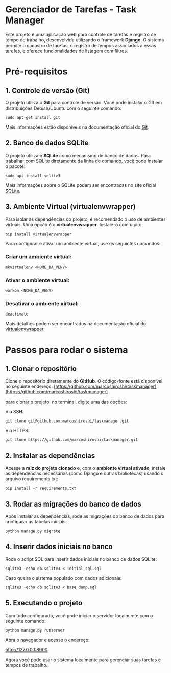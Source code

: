 # Gerenciador de Tarefas - Task Manager

Este projeto é uma aplicação web para controle de tarefas e registro de tempo de trabalho, desenvolvida utilizando o framework **Django**. O sistema permite o cadastro de tarefas, o registro de tempos associados a essas tarefas, e oferece funcionalidades de listagem com filtros.


# Pré-requisitos

## 1. Controle de versão (Git)
O projeto utiliza o **Git** para controle de versão. Você pode instalar o Git em distribuições Debian/Ubuntu com o seguinte comando:

```
sudo apt-get install git
```

Mais informações estão disponíveis na documentação oficial do [Git](https://git-scm.com/downloads/linux).

## 2. Banco de dados SQLite
O projeto utiliza o **SQLite** como mecanismo de banco de dados. Para trabalhar com SQLite diretamente da linha de comando, você pode instalar o pacote:

```
sudo apt install sqlite3
```

Mais informações sobre o SQLite podem ser encontradas no site oficial [SQLite](https://www.sqlite.org/index.html).

## 3. Ambiente Virtual (virtualenvwrapper)
Para isolar as dependências do projeto, é recomendado o uso de ambientes virtuais. Uma opção é o **virtualenvwrapper**. Instale-o com o pip:

```
pip install virtualenvwrapper

```
Para configurar e ativar um ambiente virtual, use os seguintes comandos:

### Criar um ambiente virtual:

```
mkvirtualenv <NOME_DA_VENV>

```
### Ativar o ambiente virtual:

```
workon <NOME_DA_VENV>
```
### Desativar o ambiente virtual:

```
deactivate
```


Mais detalhes podem ser encontrados na documentação oficial do [virtualenvwrapper](https://virtualenvwrapper.readthedocs.io/en/latest/#introduction).

# Passos para rodar o sistema


## 1. Clonar o repositório
Clone o repositório diretamente do **GitHub**. O código-fonte está disponível no seguinte endereço: [https://github.com/marcoshiroshi/taskmanager](https://github.com/marcoshiroshi/taskmanager)

para clonar o projeto, no terminal, digite uma das opções:

Via SSH:

```
git clone git@github.com:marcoshiroshi/taskmanager.git

```
Via HTTPS:

```
git clone https://github.com/marcoshiroshi/taskmanager.git
```

## 2. Instalar as dependências
Acesse a **raiz do projeto clonado** e, com o **ambiente virtual ativado**, instale as dependências necessárias (como Django e outras bibliotecas) usando o arquivo requirements.txt:

```
pip install -r requirements.txt
```

## 3. Rodar as migrações do banco de dados
Após instalar as dependências, rode as migrações do banco de dados para configurar as tabelas iniciais:

```
python manage.py migrate
```
## 4. Inserir dados iniciais no banco
Rode o script SQL para inserir dados iniciais no banco de dados SQLite:

```
sqlite3 -echo db.sqlite3 < initial_sql.sql
```

Caso queira o sistema populado com dados adicionais:
```
sqlite3 -echo db.sqlite3 < base_dump.sql
```


## 5. Executando o projeto
Com tudo configurado, você pode iniciar o servidor localmente com o seguinte comando:

```
python manage.py runserver
```

Abra o navegador e acesse o endereço:


http://127.0.0.1:8000

Agora você pode usar o sistema localmente para gerenciar suas tarefas e tempos de trabalho.
